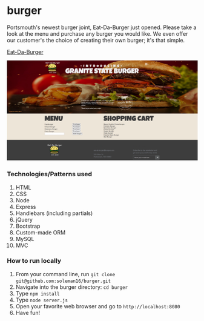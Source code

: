 # burger

Portsmouth's newest burger joint, Eat-Da-Burger just opened. Please take a look at the menu and purchase any burger you would like.  We even offer our customer's the choice of creating their own burger; it's that simple.

[Eat-Da-Burger](https://unh-burger.herokuapp.com/)

![](/public/assets/img/burger-site.png)

### Technologies/Patterns used
1. HTML
1. CSS
1. Node
1. Express
1. Handlebars (including partials)
1. jQuery
1. Bootstrap
1. Custom-made ORM
1. MySQL
1. MVC

### How to run locally
1. From your command line, run `git clone git@github.com:soleman16/burger.git`
1. Navigate into the burger directory: `cd burger`
1. Type `npm install`
1. Type `node server.js`
1. Open your favorite web browser and go to `http://localhost:8080`
1. Have fun!